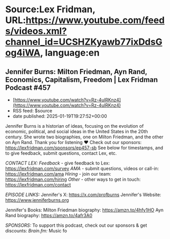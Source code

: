 # Source:Lex Fridman, URL:https://www.youtube.com/feeds/videos.xml?channel_id=UCSHZKyawb77ixDdsGog4iWA, language:en

## Jennifer Burns: Milton Friedman, Ayn Rand, Economics, Capitalism, Freedom | Lex Fridman Podcast #457
 - [https://www.youtube.com/watch?v=Rz-4ulRKnz4](https://www.youtube.com/watch?v=Rz-4ulRKnz4)
 - RSS feed: $source
 - date published: 2025-01-19T19:27:52+00:00

Jennifer Burns is a historian of ideas, focusing on the evolution of economic, political, and social ideas in the United States in the 20th century. She wrote two biographies, one on Milton Friedman, and the other on Ayn Rand.
Thank you for listening ❤ Check out our sponsors: https://lexfridman.com/sponsors/ep457-sb
See below for timestamps, and to give feedback, submit questions, contact Lex, etc.

*CONTACT LEX:*
*Feedback* - give feedback to Lex: https://lexfridman.com/survey
*AMA* - submit questions, videos or call-in: https://lexfridman.com/ama
*Hiring* - join our team: https://lexfridman.com/hiring
*Other* - other ways to get in touch: https://lexfridman.com/contact

*EPISODE LINKS:*
Jennifer's X: https://x.com/profburns
Jennifer's Website: https://www.jenniferburns.org

Jennifer's Books:
Milton Friedman biography: https://amzn.to/4hfy1HO
Ayn Rand biography: https://amzn.to/4afr3A0

*SPONSORS:*
To support this podcast, check out our sponsors & get discounts:
*Brain.fm:* Music fo

